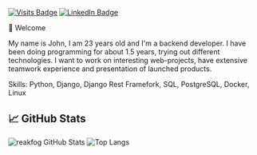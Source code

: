 [![Visits Badge](https://badges.pufler.dev/visits/reakfog/reakfog)](https:reakfog.dev)
[![LinkedIn Badge](https://img.shields.io/badge/LinkedIn-Profile-informational?style=flat&logo=linkedin&logoColor=white&color=0D76A8)](https://www.linkedin.com/in/evgeny-perchun/)
 
👋 Welcome

My name is John, I am 23 years old and I'm a backend developer. I have been doing programming for about 1.5 years, trying out different technologies. I want to work on interesting web-projects, have extensive teamwork experience and presentation of launched products.

Skills: Python, Django, Django Rest Framefork, SQL, PostgreSQL, Docker, Linux

## 📈 GitHub Stats

![reakfog GitHub Stats](https://github-readme-stats.vercel.app/api?username=reakfog&count_private=true&hide=contribs&include_all_commits=True&show_icons=true&theme=default)
![Top Langs](https://github-readme-stats.vercel.app/api/top-langs/?username=reakfog&count_private=true&hide=tsql&langs_count=7&theme=default&layout=compact)
